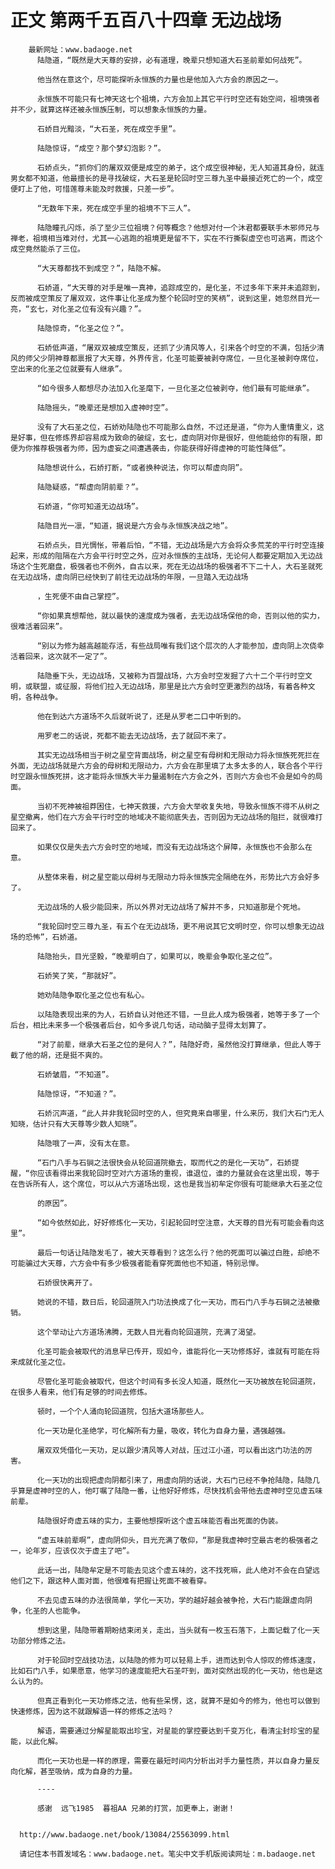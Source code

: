 # 正文 第两千五百八十四章 无边战场
        最新网址：www.badaoge.net
          陆隐道，“既然是大天尊的安排，必有道理，晚辈只想知道大石圣前辈如何战死”。
      
          他当然在意这个，尽可能探听永恒族的力量也是他加入六方会的原因之一。
      
          永恒族不可能只有七神天这七个祖境，六方会加上其它平行时空还有始空间，祖境强者并不少，就算这样还被永恒族压制，可以想象永恒族的力量。
      
          石娇目光黯淡，“大石圣，死在成空手里”。
      
          陆隐惊讶，“成空？那个梦幻泡影？”。
      
          石娇点头，“抓你们的屠双双便是成空的弟子，这个成空很神秘，无人知道其身份，就连男女都不知道，他最擅长的是寻找破绽，大石圣是轮回时空三尊九圣中最接近死亡的一个，成空便盯上了他，可惜莲尊未能及时救援，只差一步”。
      
          “无数年下来，死在成空手里的祖境不下三人”。
      
          陆隐瞳孔闪烁，杀了至少三位祖境？何等概念？他想对付一个沐君都要联手木邪师兄与禅老，祖境相当难对付，尤其一心逃跑的祖境更是留不下，实在不行撕裂虚空也可逃离，而这个成空竟然能杀了三位。
      
          “大天尊都找不到成空？”，陆隐不解。
      
          石娇道，“大天尊的对手是唯一真神，追踪成空的，是化圣，不过多年下来并未追踪到，反而被成空策反了屠双双，这件事让化圣成为整个轮回时空的笑柄”，说到这里，她忽然目光一亮，“玄七，对化圣之位有没有兴趣？”。
      
          陆隐惊奇，“化圣之位？”。
      
          石娇低声道，“屠双双被成空策反，还抓了少清风等人，引来各个时空的不满，包括少清风的师父少阴神尊都禀报了大天尊，外界传言，化圣可能要被剥夺席位，一旦化圣被剥夺席位，空出来的化圣之位就要有人继承”。
      
          “如今很多人都想尽办法加入化圣麾下，一旦化圣之位被剥夺，他们最有可能继承”。
      
          陆隐摇头，“晚辈还是想加入虚神时空”。
      
          没有了大石圣之位，石娇劝陆隐也不可能那么自然，不过还是道，“你为人重情重义，这是好事，但在修炼界却容易成为致命的破绽，玄七，虚向阴对你是很好，但他能给你的有限，即便为你推荐极强者为师，因为虚妄之间遭遇袭击，你能获得好得虚神的可能性降低”。
      
          陆隐想说什么，石娇打断，“或者换种说法，你可以帮虚向阴”。
      
          陆隐疑惑，“帮虚向阴前辈？”。
      
          石娇道，“你可知道无边战场”。
      
          陆隐目光一凛，“知道，据说是六方会与永恒族决战之地”。
      
          石娇点头，目光惆怅，带着后怕，“不错，无边战场是六方会将众多荒芜的平行时空连接起来，形成的阻隔在六方会平行时空之外，应对永恒族的主战场，无论何人都要定期加入无边战场这个生死磨盘，极强者也不例外，自古以来，死在无边战场的极强者不下二十人，大石圣就死在无边战场，虚向阴已经快到了前往无边战场的年限，一旦踏入无边战场
      
          ，生死便不由自己掌控”。
      
          “你如果真想帮他，就以最快的速度成为强者，去无边战场保他的命，否则以他的实力，很难活着回来”。
      
          “别以为修为越高越能存活，有些战局唯有我们这个层次的人才能参加，虚向阴上次侥幸活着回来，这次就不一定了”。
      
          陆隐垂下头，无边战场，又被称为百盟战场，六方会时空发掘了六十二个平行时空文明，或联盟，或征服，将他们拉入无边战场，那里是比六方会时空更激烈的战场，有着各种文明，各种战争。
      
          他在到达六方道场不久后就听说了，还是从罗老二口中听到的。
      
          用罗老二的话说，死都不能去无边战场，去了就回不来了。
      
          其实无边战场相当于树之星空背面战场，树之星空有母树和无限动力将永恒族死死拦在外面，无边战场就是六方会的母树和无限动力，六方会在那里填了太多太多的人，联合各个平行时空跟永恒族死拼，这才能将永恒族大半力量遏制在六方会之外，否则六方会也不会是如今的局面。
      
          当初不死神被祖莽困住，七神天救援，六方会大举收复失地，导致永恒族不得不从树之星空撤离，他们在六方会平行时空的地域决不能彻底失去，否则因为无边战场的阻拦，就很难打回来了。
      
          如果仅仅是失去六方会时空的地域，而没有无边战场这个屏障，永恒族也不会那么在意。
      
          从整体来看，树之星空能以母树与无限动力将永恒族完全隔绝在外，形势比六方会好多了。
      
          无边战场的人极少能回来，所以外界对无边战场了解并不多，只知道那是个死地。
      
          “我轮回时空三尊九圣，有五个在无边战场，更不用说其它文明时空，你可以想象无边战场的恐怖”，石娇道。
      
          陆隐抬头，目光坚毅，“晚辈明白了，如果可以，晚辈会争取化圣之位”。
      
          石娇笑了笑，“那就好”。
      
          她劝陆隐争取化圣之位也有私心。
      
          以陆隐表现出来的为人，石娇自认对他还不错，一旦此人成为极强者，她等于多了一个后台，相比未来多一个极强者后台，如今多说几句话，动动脑子显得太划算了。
      
          “对了前辈，继承大石圣之位的是何人？”，陆隐好奇，虽然他没打算继承，但此人等于截了他的胡，还是挺不爽的。
      
          石娇皱眉，“不知道”。
      
          陆隐惊讶，“不知道？”。
      
          石娇沉声道，“此人并非我轮回时空的人，但究竟来自哪里，什么来历，我们大石门无人知晓，估计只有大天尊等少数人知晓”。
      
          陆隐哦了一声，没有太在意。
      
          “石门八手与石锏之法很快会从轮回道院撤去，取而代之的是化一天功”，石娇提醒，“你应该看得出来我轮回时空对六方道场的重视，谁退位，谁的力量就会在这里出现，等于在告诉所有人，这个席位，可以从六方道场出现，这也是我当初牟定你很有可能继承大石圣之位
      
          的原因”。
      
          “如今依然如此，好好修炼化一天功，引起轮回时空注意，大天尊的目光有可能会看向这里”。
      
          最后一句话让陆隐发毛了，被大天尊看到？这怎么行？他的死面可以骗过白胜，却绝不可能骗过大天尊，六方会中有多少极强者能看穿死面他也不知道，特别忌惮。
      
          石娇很快离开了。
      
          她说的不错，数日后，轮回道院入门功法换成了化一天功，而石门八手与石锏之法被撤销。
      
          这个举动让六方道场沸腾，无数人目光看向轮回道院，充满了渴望。
      
          化圣可能会被取代的消息早已传开，现如今，谁能将化一天功修炼好，谁就有可能在将来成就化圣之位。
      
          尽管化圣可能会被取代，但这个时间有多长没人知道，既然化一天功被放在轮回道院，在很多人看来，他们有足够的时间去修炼。
      
          顿时，一个个人涌向轮回道院，包括大道场那些人。
      
          化一天功是化圣绝学，可化解所有力量，吸收，转化为自身力量，遇强越强。
      
          屠双双凭借化一天功，足以跟少清风等人对战，压过江小道，可以看出这门功法的厉害。
      
          化一天功的出现把虚向阴都引来了，用虚向阴的话说，大石门已经不争抢陆隐，陆隐几乎算是虚神时空的人，他叮嘱了陆隐一番，让他好好修炼，尽快找机会带他去虚神时空见虚五味前辈。
      
          陆隐很好奇虚五味的实力，主要他想探听这个虚五味能否看出死面的伪装。
      
          “虚五味前辈啊”，虚向阴仰头，目光充满了敬仰，“那是我虚神时空最古老的极强者之一，论年岁，应该仅次于虚主了吧”。
      
          此话一出，陆隐牟定是不可能去见这个虚五味的，这不找死嘛，此人绝对不会在白望远他们之下，跟这种人面对面，他很难有把握让死面不被看穿。
      
          不去见虚五味的办法很简单，学化一天功，学的越好越会被争抢，大石门能跟虚向阴争，化圣的人也能争。
      
          想到这里，陆隐带着期盼结束闭关，走出，当头就有一枚玉石落下，上面记载了化一天功部分修炼之法。
      
          对于轮回时空战技功法，以陆隐的修为可以轻易上手，进而达到令人惊叹的修炼速度，比如石门八手，如果愿意，他学习的速度能把大石圣吓到，面对突然出现的化一天功，他也是这么认为的。
      
          但真正看到化一天功修炼之法，他有些呆愣，这，就算不是如今的修为，他也可以做到快速修炼，因为这不就跟解语一样的修炼之法吗？
      
          解语，需要通过分解星能取出珍宝，对星能的掌控要达到千变万化，看清尘封珍宝的星能，以此化解。
      
          而化一天功也是一样的原理，需要在最短时间内分析出对手力量性质，并以自身力量反向化解，甚至吸纳，成为自身的力量。
      
          ----
      
          感谢  远飞1985  暮祖AA 兄弟的打赏，加更奉上，谢谢！
      
      
      http://www.badaoge.net/book/13084/25563099.html
      
      请记住本书首发域名：www.badaoge.net。笔尖中文手机版阅读网址：m.badaoge.net
